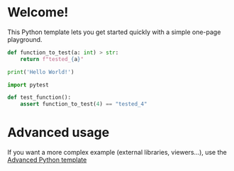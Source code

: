 # Welcome!

This Python template lets you get started quickly with a simple one-page playground.

```python runnable
def function_to_test(a: int) > str:
    return f"tested_{a}"

print('Hello World!')
```

```python runnable
import pytest

def test_function():
    assert function_to_test(4) == "tested_4"
```

# Advanced usage

If you want a more complex example (external libraries, viewers...), use the [Advanced Python template](https://tech.io/select-repo/429)
